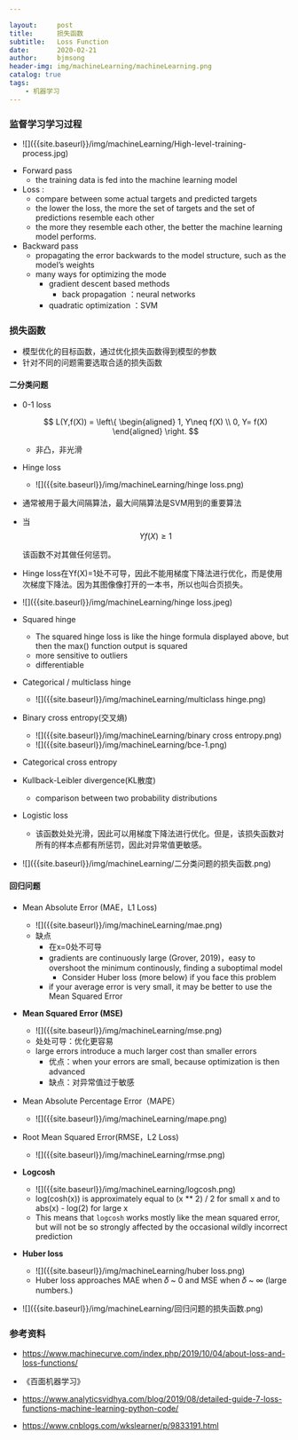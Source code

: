 ```yaml
---

layout:     post
title:      损失函数
subtitle:   Loss Function
date:       2020-02-21
author:     bjmsong
header-img: img/machineLearning/machineLearning.png
catalog: true
tags:
    - 机器学习
---
```




### 监督学习学习过程

<ul> 
<li markdown="1"> 
![]({{site.baseurl}}/img/machineLearning/High-level-training-process.jpg) 
</li> 
</ul>

- Forward pass 
  - the training data is fed into the machine learning model 
- Loss :
  - compare between some actual targets and predicted targets
  - the lower the loss, the more the set of targets and the set of predictions resemble each other
  - the more they resemble each other, the better the machine learning model performs.
- Backward pass
  - propagating the error backwards to the model structure, such as the model’s weights
  - many ways for optimizing the mode
    - gradient descent based methods
      - back propagation ：neural networks
    - quadratic optimization ：SVM





### 损失函数

- 模型优化的目标函数，通过优化损失函数得到模型的参数
- 针对不同的问题需要选取合适的损失函数

#### 二分类问题

- 0-1 loss
  
  $$
  L(Y,f(X)) = \left\{
  \begin{aligned}
  1, Y\neq f(X) \\
  0, Y= f(X)
  \end{aligned}
  \right.
  $$
  
  - 非凸，非光滑



- Hinge loss
  <ul> 
  <li markdown="1"> 
  ![]({{site.baseurl}}/img/machineLearning/hinge loss.png) 
</li>
  </ul>
  
  
  
  - 通常被用于最大间隔算法，最大间隔算法是SVM用到的重要算法
  
  - 当
    $$
    Yf(X)\geq 1
    $$
  
      该函数不对其做任何惩罚。
  
  - Hinge loss在Yf(X)=1处不可导，因此不能用梯度下降法进行优化，而是使用次梯度下降法。因为其图像像打开的一本书，所以也叫合页损失。

  <ul> 
  <li markdown="1"> 
  ![]({{site.baseurl}}/img/machineLearning/hinge loss.jpeg) 
  </li> 
  </ul> 

- Squared hinge

  - The squared hinge loss is like the hinge formula displayed above, but then the max() function output is squared
  - more sensitive to outliers
  - differentiable

- Categorical / multiclass hinge

  <ul> 
  <li markdown="1"> 
  ![]({{site.baseurl}}/img/machineLearning/multiclass hinge.png) 
  </li> 
  </ul> 

- Binary cross entropy(交叉熵)

  <ul> 
  <li markdown="1"> 
  ![]({{site.baseurl}}/img/machineLearning/binary cross entropy.png) 
  </li> 
  </ul> 

  <ul> 
  <li markdown="1"> 
  ![]({{site.baseurl}}/img/machineLearning/bce-1.png) 
  </li> 
  </ul> 

- Categorical cross entropy

- Kullback-Leibler divergence(KL散度)

  - comparison between two probability distributions

- Logistic loss

  - 该函数处处光滑，因此可以用梯度下降法进行优化。但是，该损失函数对所有的样本点都有所惩罚，因此对异常值更敏感。

<ul> 
<li markdown="1"> 
![]({{site.baseurl}}/img/machineLearning/二分类问题的损失函数.png) 
</li> 
</ul> 



#### 回归问题

- Mean Absolute Error (MAE，L1 Loss)

  <ul> 
  <li markdown="1"> 
  ![]({{site.baseurl}}/img/machineLearning/mae.png) 
  </li> 
  </ul> 

  - 缺点
    - 在x=0处不可导
    - gradients are continuously large (Grover, 2019)，easy to overshoot the minimum continously, finding a suboptimal model
      - Consider Huber loss (more below) if you face this problem
    - if your average error is very small, it may be better to use the Mean Squared Error

- **Mean Squared Error (MSE)**

  <ul> 
  <li markdown="1"> 
  ![]({{site.baseurl}}/img/machineLearning/mse.png) 
  </li> 
  </ul> 

  - 处处可导：优化更容易
  - large errors introduce a much larger cost than smaller errors
    - 优点：when your errors are small, because optimization is then advanced
    - 缺点：对异常值过于敏感

- Mean Absolute Percentage Error（MAPE）

  <ul> 
  <li markdown="1"> 
  ![]({{site.baseurl}}/img/machineLearning/mape.png) 
  </li> 
  </ul> 

- Root Mean Squared Error(RMSE，L2 Loss)

  <ul> 
  <li markdown="1"> 
  ![]({{site.baseurl}}/img/machineLearning/rmse.png) 
  </li> 
  </ul> 

- **Logcosh**

  <ul> 
  <li markdown="1"> 
  ![]({{site.baseurl}}/img/machineLearning/logcosh.png) 
  </li> 
  </ul> 

  - log(cosh(x)) is approximately equal to (x ** 2) / 2 for small x and to abs(x) - log(2) for large x
  - This means that `logcosh` works mostly like the mean squared error, but will not be so strongly affected by the occasional wildly incorrect prediction

- **Huber loss**

  <ul> 
  <li markdown="1"> 
  ![]({{site.baseurl}}/img/machineLearning/huber loss.png) 
  </li> 
  </ul> 

  - Huber loss approaches MAE when 𝛿 ~ 0 and MSE when 𝛿 ~ ∞ (large numbers.)

<ul> 
<li markdown="1"> 
![]({{site.baseurl}}/img/machineLearning/回归问题的损失函数.png) 
</li> 
</ul> 



### 参考资料

- https://www.machinecurve.com/index.php/2019/10/04/about-loss-and-loss-functions/

- 《百面机器学习》

- https://www.analyticsvidhya.com/blog/2019/08/detailed-guide-7-loss-functions-machine-learning-python-code/

- https://www.cnblogs.com/wkslearner/p/9833191.html

  

  

